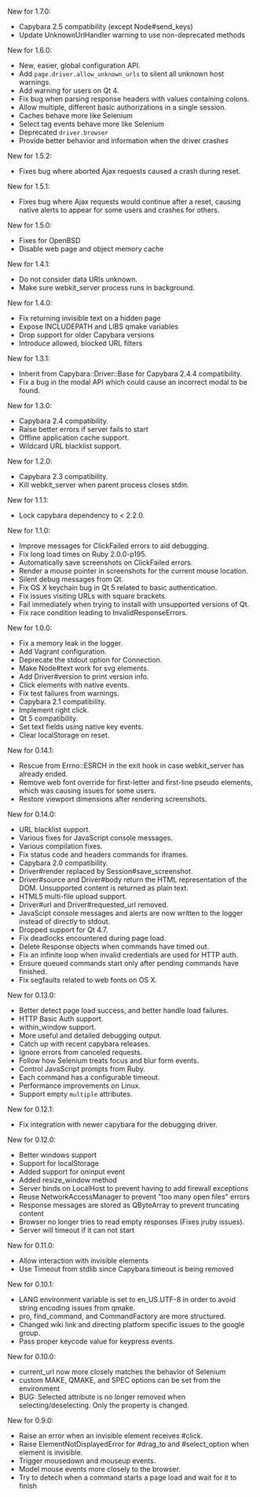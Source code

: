 New for 1.7.0:

* Capybara 2.5 compatibility (except Node#send_keys)
* Update UnknownUrlHandler warning to use non-deprecated methods

New for 1.6.0:

* New, easier, global configuration API.
* Add `page.driver.allow_unknown_urls` to silent all unknown host warnings.
* Add warning for users on Qt 4.
* Fix bug when parsing response headers with values containing colons.
* Allow multiple, different basic authorizations in a single session.
* Caches behave more like Selenium
* Select tag events behave more like Selenium
* Deprecated `driver.browser`
* Provide better behavior and information when the driver crashes

New for 1.5.2:

* Fixes bug where aborted Ajax requests caused a crash during reset.

New for 1.5.1:

* Fixes bug where Ajax requests would continue after a reset, causing native
  alerts to appear for some users and crashes for others.

New for 1.5.0:

* Fixes for OpenBSD
* Disable web page and object memory cache

New for 1.4.1:

* Do not consider data URIs unknown.
* Make sure webkit_server process runs in background.

New for 1.4.0:

* Fix returning invisible text on a hidden page
* Expose INCLUDEPATH and LIBS qmake variables
* Drop support for older Capybara versions
* Introduce allowed, blocked URL filters

New for 1.3.1:

* Inherit from Capybara::Driver::Base for Capybara 2.4.4 compatibility.
* Fix a bug in the modal API which could cause an incorrect modal to be found.

New for 1.3.0:

* Capybara 2.4 compatibility.
* Raise better errors if server fails to start
* Offline application cache support.
* Wildcard URL blacklist support.

New for 1.2.0:
* Capybara 2.3 compatibility.
* Kill webkit_server when parent process closes stdin.

New for 1.1.1:
* Lock capybara dependency to < 2.2.0.

New for 1.1.0:

* Improve messages for ClickFailed errors to aid debugging.
* Fix long load times on Ruby 2.0.0-p195.
* Automatically save screenshots on ClickFailed errors.
* Render a mouse pointer in screenshots for the current mouse location.
* Silent debug messages from Qt.
* Fix OS X keychain bug in Qt 5 related to basic authentication.
* Fix issues visiting URLs with square brackets.
* Fail immediately when trying to install with unsupported versions of Qt.
* Fix race condition leading to InvalidResponseErrors.

New for 1.0.0:

* Fix a memory leak in the logger.
* Add Vagrant configuration.
* Deprecate the stdout option for Connection.
* Make Node#text work for svg elements.
* Add Driver#version to print version info.
* Click elements with native events.
* Fix test failures from warnings.
* Capybara 2.1 compatibility.
* Implement right click.
* Qt 5 compatibility.
* Set text fields using native key events.
* Clear localStorage on reset.

New for 0.14.1:

* Rescue from Errno::ESRCH in the exit hook in case webkit_server has already ended.
* Remove web font override for first-letter and first-line pseudo elements, which was causing issues for some users.
* Restore viewport dimensions after rendering screenshots.

New for 0.14.0:

* URL blacklist support.
* Various fixes for JavaScript console messages.
* Various compilation fixes.
* Fix status code and headers commands for iframes.
* Capybara 2.0 compatibility.
* Driver#render replaced by Session#save_screenshot.
* Driver#source and Driver#body return the HTML representation of the DOM.  Unsupported content is returned as plain text.
* HTML5 multi-file upload support.
* Driver#url and Driver#requested_url removed.
* JavaScipt console messages and alerts are now written to the logger instead of directly to stdout.
* Dropped support for Qt 4.7.
* Fix deadlocks encountered during page load.
* Delete Response objects when commands have timed out.
* Fix an infinite loop when invalid credentials are used for HTTP auth.
* Ensure queued commands start only after pending commands have finished.
* Fix segfaults related to web fonts on OS X.

New for 0.13.0:

* Better detect page load success, and better handle load failures.
* HTTP Basic Auth support.
* within_window support.
* More useful and detailed debugging output.
* Catch up with recent capybara releases.
* Ignore errors from canceled requests.
* Follow how Selenium treats focus and blur form events.
* Control JavaScript prompts from Ruby.
* Each command has a configurable timeout.
* Performance improvements on Linux.
* Support empty `multiple` attributes.

New for 0.12.1:

* Fix integration with newer capybara for the debugging driver.

New for 0.12.0:
* Better windows support
* Support for localStorage
* Added support for oninput event
* Added resize_window method
* Server binds on LocalHost to prevent having to add firewall exceptions
* Reuse NetworkAccessManager to prevent "too many open files" errors
* Response messages are stored as QByteArray to prevent truncating content
* Browser no longer tries to read empty responses (Fixes jruby issues).
* Server will timeout if it can not start

New for 0.11.0:

* Allow interaction with invisible elements
* Use Timeout from stdlib since Capybara.timeout is being removed

New for 0.10.1:

* LANG environment variable is set to en_US.UTF-8 in order to avoid string encoding issues from qmake.
* pro, find_command, and CommandFactory are more structured.
* Changed wiki link and directing platform specific issues to the google group.
* Pass proper keycode value for keypress events.

New for 0.10.0:

* current_url now more closely matches the behavior of Selenium
* custom MAKE, QMAKE, and SPEC options can be set from the environment
* BUG: Selected attribute is no longer removed when selecting/deselecting. Only the property is changed.

New for 0.9.0:

* Raise an error when an invisible element receives #click.
* Raise ElementNotDisplayedError for #drag_to and #select_option when element is invisible.
* Trigger mousedown and mouseup events.
* Model mouse events more closely to the browser.
* Try to detech when a command starts a page load and wait for it to finish
